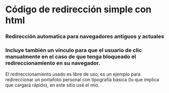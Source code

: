 # Código de redirección simple con html
### Redirección automatica para navegadores antiguos y actuales
### Incluye también un vínculo para que el usuario de clic manualmente en el caso de que tenga bloqueado el redireccionamiento en su navegador.

El redireccionamiento usado es libre de uso, es un ejemplo para redireccionar un portafolio personal con tipografía básica (lo que implica que cargará rápido), en este sitio usé el mío.
